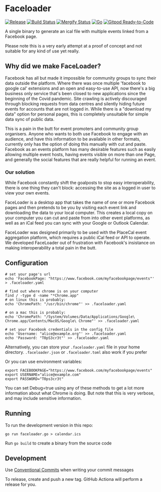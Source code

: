 # Faceloader


[![Release](https://img.shields.io/github/release-pre/geeksforsocialchange/faceloader.svg?logo=github&style=flat&v=1)](https://github.com/geeksforsocialchange/faceloader/releases)
[![Build Status](https://img.shields.io/github/workflow/status/geeksforsocialchange/faceloader/run-go-tests?logo=github&v=1)](https://github.com/geeksforsocialchange/faceloader/actions)
[![Mergify Status](https://img.shields.io/endpoint.svg?url=https://gh.mergify.io/badges/geeksforsocialchange/faceloader&style=flat&v=1)](https://mergify.io)
[![Go](https://img.shields.io/github/go-mod/go-version/geeksforsocialchange/faceloader?v=1)](https://golang.org/)
[![Gitpod Ready-to-Code](https://img.shields.io/badge/Gitpod-ready--to--code-blue?logo=gitpod)](https://gitpod.io/#https://github.com/geeksforsocialchange/faceloader)


A single binary to generate an ical file with multiple events linked from a Facebook page.

Please note this is a very early attempt at a proof of concept and not suitable for any kind of use yet really.

## Why did we make FaceLoader?

Facebook has all but made it impossible for community groups to sync their data outside the platform. Where there was once multiple 'facebook to google cal' extensions and an open and easy-to-use API, now there's a big business only service that's been closed to new applications since the beginning of the Covid pandemic. Site crawling is actively discouraged through blocking requests from data centres and silently hiding future events for accounts that are not logged in. While there is a "download my data" option for personal pages, this is completely unsuitable for simple data sync of public data.

This is a pain in the butt for event promoters and community group organisers. Anyone who wants to both use Facebook to engage with an audience, and have this information to be available in other formats, currently only has the option of doing this manually with cut and paste. Facebook as an events platform has many desirable features such as easily allowing multiple event hosts, having events visible on more than one Page, and generally the social features that are really helpful for running an event.

### Our solution

While Facebook constantly shift the goalposts to stop easy interoperability, there is one thing they can't block: accessing the site as a logged in user to view your own events.

FaceLoader is a desktop app that takes the name of one or more Facebook pages and then pretends to be you by visiting each event link and downloading the data to your local computer. This creates a local copy on your computer you can cut and paste from into other event platforms, as well as an iCal feed you can sync with your Google or Outlook Calendar.

FaceLoader was designed primarily to be used with the PlaceCal event aggregation platform, which requires a public iCal feed or API to operate. We developed FaceLoader out of frustration with Facebook's insistance on making interoperability a total pain in the butt.

## Configuration

```shell
# set your page's url
echo 'FacebookPage: "https://www.facebook.com/myfacebookpage/events"' > .faceloader.yaml

# find out where chrome is on your computer
find / -type d -name "*Chrome.app"
# on linux this is probably:
echo 'ChromePath: "/usr/bin/chrome"' >> .faceloader.yaml

# on a mac this is probably:
echo 'ChromePath: "/System/Volumes/Data/Applications/Google\ Chrome.app/Contents/MacOS/Google\ Chrome"' >> .faceloader.yaml

# set your Facebook credentials in the config file
echo 'Username: "alice@example.org"' >> .faceloader.yaml
echo 'Password: "T0pS3cr3t"' >> .faceloader.yaml
```

Alternatively, you can store your `.faceloader.yaml` file in your home directory.  `.faceloader.json` or `.faceloader.toml` also work if you prefer

Or you can use environment variables:

```shell
export FACEBOOKPAGE="https://www.facebook.com/myfacebookpage/events"
export USERNAME="alice@example.com"
export PASSWORD="T0ps3cr3t"
```

You can set Debug=true using any of these methods to get a lot more information about what Chrome is doing.  But note that this is very verbose, and may include sensitive information.

## Running

To run the development version in this repo:

```shell
go run faceloader.go > calendar.ics
```

Run `go build` to create a binary from the source code

## Development

Use [Conventional Commits](https://www.conventionalcommits.org/en/v1.0.0/) when writing your commit messages

To release, create and push a new tag. GitHub Actiona will perform a release for you.